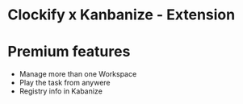 # Clockify x Kanbanize - Extension


# Premium features
- Manage more than one Workspace
- Play the task from anywere
- Registry info in Kabanize